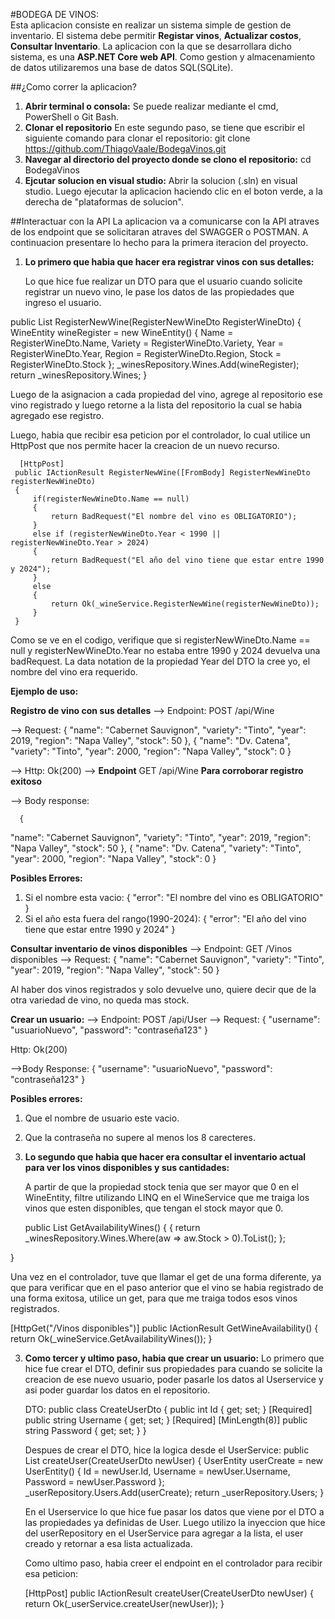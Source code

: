 #BODEGA DE VINOS:  
Esta aplicacion consiste en realizar un sistema simple de gestion de inventario. El sistema debe permitir **Registar vinos**, **Actualizar costos**, **Consultar Inventario**.
La aplicacion con la que se desarrollara dicho sistema, es una **ASP.NET Core web API**. Como gestion y almacenamiento de datos utilizaremos una base de datos SQL(SQLite).

##¿Como correr la aplicacion?
1. **Abrir terminal o consola:**
   Se puede realizar mediante el cmd, PowerShell o Git Bash.
2. **Clonar el repositorio**
   En este segundo paso, se tiene que escribir el siguiente comando para clonar el repositorio:
   git clone https://github.com/ThiagoVaale/BodegaVinos.git
3. **Navegar al directorio del proyecto donde se clono el repositorio:**
   cd BodegaVinos
4. **Ejcutar solucion en visual studio:**
   Abrir la solucion (.sln) en visual studio. Luego ejecutar la aplicacion haciendo clic en el boton verde, a la derecha de "plataformas de solucion".
   
##Interactuar con la API
La aplicacion va a comunicarse con la API atraves de los endpoint que se solicitaran atraves del SWAGGER o POSTMAN. A continuacion
presentare lo hecho para la primera iteracion del proyecto.

1. **Lo primero que habia que hacer era registrar vinos con sus detalles:**

   Lo que hice fue realizar un DTO para que el usuario cuando solicite registrar un nuevo vino, le pase los datos de las propiedades que
   ingreso el usuario.

public List<WineEntity> RegisterNewWine(RegisterNewWineDto RegisterWineDto)
{
    WineEntity wineRegister = new WineEntity()
    {
        Name = RegisterWineDto.Name,
        Variety = RegisterWineDto.Variety,
        Year = RegisterWineDto.Year,
        Region = RegisterWineDto.Region,
        Stock = RegisterWineDto.Stock
    };
    _winesRepository.Wines.Add(wineRegister);
    return _winesRepository.Wines;
}

   Luego de la asignacion a cada propiedad del vino, agrege al repositorio ese vino registrado y luego retorne a la lista del repositorio
   la cual se habia agregado ese registro.

   Luego, habia que recibir esa peticion por el controlador, lo cual utilice un HttpPost que nos permite hacer la creacion de un nuevo
   recurso.

      [HttpPost]
     public IActionResult RegisterNewWine([FromBody] RegisterNewWineDto registerNewWineDto)
     {
         if(registerNewWineDto.Name == null)
         {
             return BadRequest("El nombre del vino es OBLIGATORIO");
         }
         else if (registerNewWineDto.Year < 1990 || registerNewWineDto.Year > 2024)
         {
             return BadRequest("El año del vino tiene que estar entre 1990 y 2024");
         }
         else
         {
             return Ok(_wineService.RegisterNewWine(registerNewWineDto));
         }
     }

   Como se ve en el codigo, verifique que si registerNewWineDto.Name == null y registerNewWineDto.Year no estaba entre 1990 y 2024 devuelva una badRequest. La data notation de la            propiedad Year del DTO la cree yo, el nombre del vino era requerido.

   **Ejemplo de uso:**

**Registro de vino con sus detalles**
   --> Endpoint: POST /api/Wine

   --> Request:
   {
  "name": "Cabernet Sauvignon",
  "variety": "Tinto",
  "year": 2019,
  "region": "Napa Valley",
  "stock": 50
},
  {
  "name": "Dv. Catena",
  "variety": "Tinto",
  "year": 2000,
  "region": "Napa Valley",
  "stock": 0
}

   --> Http: Ok(200)
   --> **Endpoint** GET /api/Wine **Para corroborar registro exitoso**

   --> Body response:

      {
  "name": "Cabernet Sauvignon",
  "variety": "Tinto",
  "year": 2019,
  "region": "Napa Valley",
  "stock": 50
},
  {
  "name": "Dv. Catena",
  "variety": "Tinto",
  "year": 2000,
  "region": "Napa Valley",
  "stock": 0
}

   **Posibles Errores:**
   1. Si el nombre esta vacio:
      {
  "error": "El nombre del vino es OBLIGATORIO"
}
   2. Si el año esta fuera del rango(1990-2024):
      {
  "error": "El año del vino tiene que estar entre 1990 y 2024"
}

**Consultar inventario de vinos disponibles**
   --> Endpoint: GET /Vinos disponibles
   --> Request: 
      {
  "name": "Cabernet Sauvignon",
  "variety": "Tinto",
  "year": 2019,
  "region": "Napa Valley",
  "stock": 50
}

   Al haber dos vinos registrados y solo devuelve uno, quiere decir que de la otra variedad de vino, no queda mas stock.

**Crear un usuario:**
   --> Endpoint: POST /api/User
   --> Request:
   {
  "username": "usuarioNuevo",
  "password": "contraseña123"
}

   Http: Ok(200)

   -->Body Response:
     {
  "username": "usuarioNuevo",
  "password": "contraseña123"
}

   **Posibles errores:**
   1. Que el nombre de usuario este vacio.
   2. Que la contraseña no supere al menos los 8 carecteres.
   
2. **Lo segundo que habia que hacer era consultar el inventario actual para ver los vinos disponibles y sus cantidades:**

   A partir de que la propiedad stock tenia que ser mayor que 0 en el WineEntity, filtre utilizando LINQ en el WineService
   que me traiga los vinos que esten disponibles, que tengan el stock mayor que 0.

    public List<WineEntity> GetAvailabilityWines()
 {
     {
        return _winesRepository.Wines.Where(aw => aw.Stock > 0).ToList();
     };

 }

 Una vez en el controlador, tuve que llamar el get de una forma diferente, ya que para verificar que en el paso anterior que el vino
 se habia registrado de una forma exitosa, utilice un get, para que me traiga todos esos vinos registrados.

 [HttpGet("/Vinos disponibles")]
public IActionResult GetWineAvailability()
{
    return Ok(_wineService.GetAvailabilityWines());
}

3. **Como tercer y ultimo paso, habia que crear un usuario:**
   Lo primero que hice fue crear el DTO, definir sus propiedades para cuando se solicite la creacion de ese nuevo usuario, poder pasarle los datos al Userservice y asi poder guardar
   los datos en el repositorio.

   DTO:
    public class CreateUserDto
 {
     public int Id { get; set; }
     [Required]
     public string Username { get; set; }
     [Required]
     [MinLength(8)]
     public string Password { get; set; }
 }

   Despues de crear el DTO, hice la logica desde el UserService:
   public List<UserEntity> createUser(CreateUserDto newUser)
{
    UserEntity userCreate = new UserEntity()
    {
        Id = newUser.Id,
        Username = newUser.Username,
        Password = newUser.Password
    };
    _userRepository.Users.Add(userCreate);
    return _userRepository.Users;
}

   En el Userservice lo que hice fue pasar los datos que viene por el DTO a las propiedades ya definidas de User. Luego utilizo la inyeccion que hice del userRepository en el               UserService para agregar a la lista, el user creado y retornar a esa lista actualizada.


   Como ultimo paso, habia creer el endpoint en el controlador para recibir esa peticion:

   [HttpPost]
public IActionResult createUser(CreateUserDto newUser)
{
    return Ok(_userService.createUser(newUser));
}
